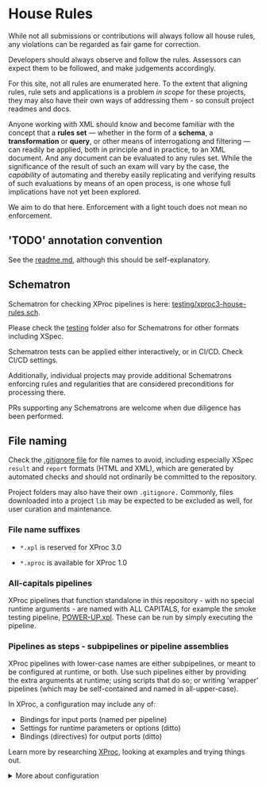 # House Rules 

While not all submissions or contributions will always follow all house rules, any violations can be regarded as fair game for correction.

Developers should always observe and follow the rules. Assessors can expect them to be followed, and make judgements accordingly.

For this site, not all rules are enumerated here. To the extent that aligning rules, rule sets and applications is a problem *in scope* for these projects, they may also have their own ways of addressing them - so consult project readmes and docs.

Anyone working with XML should know and become familiar with the concept that a **rules set** &mdash; whether in the form of a **schema**, a **transformation** or **query**, or other means of interrogationg and filtering &mdash; can readily be applied, both in principle and in practice, to an XML document. And any document can be evaluated to any rules set. While the significance of the result of such an exam will vary by the case, the *capability* of automating and thereby easily replicating and verifying results of such evaluations by means of an open process, is one whose full implications have not yet been explored.

We aim to do that here. Enforcement with a light touch does not mean no enforcement.

## 'TODO' annotation convention

See the [readme.md](readme.md), although this should be self-explanatory.

## Schematron

Schematron for checking XProc pipelines is here: [testing/xproc3-house-rules.sch](testing/xproc3-house-rules.sch).

Please check the [testing](./testing) folder also for Schematrons for other formats including XSpec.

Schematron tests can be applied either interactively, or in CI/CD. Check CI/CD settings.

Additionally, individual projects may provide additional Schematrons enforcing rules and regularities that are considered preconditions for processing there.

PRs supporting any Schematrons are welcome when due diligence has been performed.

## File naming

Check the [.gitignore file](.gitignore) for file names to avoid, including especially XSpec `result` and `report` formats (HTML and XML), which are generated by automated checks and should not ordinarily be committed to the repository.

Project folders may also have their own `.gitignore.` Commonly, files downloaded into a project `lib` may be expected to be excluded as well, for user curation and maintenance.

### File name suffixes

- `*.xpl` is reserved for XProc 3.0

- `*.xproc` is available for XProc 1.0

### All-capitals pipelines

XProc pipelines that function standalone in this repository - with no special runtime arguments - are named with ALL CAPITALS, for example the smoke testing pipeline, [POWER-UP.xpl](smoketest/POWER-UP.xpl). These can be run by simply executing the pipeline.

### Pipelines as steps - subpipelines or pipeline assemblies

XProc pipelines with lower-case names are either subpipelines, or meant to be configured at runtime, or both. Use such pipelines either by providing the extra arguments at runtime; using scripts that do so; or writing 'wrapper' pipelines (which may be self-contained and named in all-upper-case). 


In XProc, a configuration may include any of:

- Bindings for input ports (named per pipeline)
- Settings for runtime parameters or options (ditto)
- Bindings (directives) for output ports (ditto)

Learn more by researching [XProc](https://xproc.org/), looking at examples and trying things out.

<details><summary>More about configuration</summary>

For their data sources, XProc pipelines can either read from the Internet (when connected and authorized), from the local file system under user permissions (more commonly), or from inputs provided at runtime using ports on the pipeline(s) invoked.

Likewise, when run they can either write outputs (into the local file system), or expose results on output ports, or both.

A well-designed pipeline will alert its user as to these activities, effects and state changes, using comments in the code, runtime messaging, and logs as appropriate.

For our pipelines (not repository submodules) we follow a convention that an XProc with *no exposed ports* (no output ports to bind, and no input ports to provide for) is named with ALL CAPITALS. For example, the [smoke-testing pipeline smoketest/POWER-UP.xpl](./smoketest/POWER-UP.xpl). When run, it reports outputs back to the console but does not write anywhere (unless you redirect those outputs to do so).

Such pipelines can be run with no arguments and no prior knowledge of their intended inputs and outputs, since these are all declared in the XProc itself. As processes they are also deterministic, in the sense that hard-wiring them also makes it easy to see, under simple inspection, where they read and write, following the ['rule of least power'](https://en.wikipedia.org/wiki/Rule_of_least_power) and helping the user to do so. Such a pipeline will ordinarily result in outputs to STDOUT (if only status messages) unless configured otherwise at runtime -- but they may and commonly will also write to the file system.

Other XProc pipelines represent either subpipelines, or specialized processing with ports exposed for special purposes, to be called with arguments or parameters as documented. Indeed, the only function of a 'self-contained' ALL-CAPS pipeline may be to apply subpipelines (steps defined in imported XProcs) to hard-wired inputs, producing hard-wired outputs.
</details>

